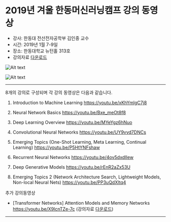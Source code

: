 2019년 겨울 한동머신러닝캠프 강의 동영상
======================================

* 강사: 한동대 전산전자공학부 김인중 교수
* 시간: 2019년 1월 7-9일
* 장소: 한동대학교 뉴턴홀 313호
* 강의자료 [다운로드](2019_HGU_ML_Camp_LectureNote.pdf)

![Alt text](2019_HGU_ML_Camp_Title.jpg)

![Alt text](2019_HGU_ML_Camp_Program.jpg)





<hr/>

8개의 강의로 구성되며 각 강의 동영상은 다음과 같습니다.


1. Introduction to Machine Learning
https://youtu.be/xKhYmlgC7j8

2. Neural Network Basics
https://youtu.be/Bxe_meOt8f8

3. Deep Learning Overview
https://youtu.be/MYeYgz6hNuo

4. Convolutional Neural Networks
https://youtu.be/UY9vvd7DNCs

5. Emerging Topics (One-Shot Learning, Meta Learning, Continual Learning)
https://youtu.be/P5HtYNFshaw

6. Recurrent Neural Networks
https://youtu.be/4ov5dxdIIew

7. Deep Generative Models
https://youtu.be/rEnR2aZx53U

8. Emerging Topics 2 (Network Architecture Search, Lightweight Models, Non-local Neural Nets)
https://youtu.be/PP3uQdXltq4



추가 강의동영상

* \[Transformer Networks\] Attention Models and Memory Networks
https://youtu.be/X9lcnTZe-7c
(강의자료 [다운로드](20200806%20Attention%20Models%20and%20Memory%20Networks_s.pdf))

<hr/>

